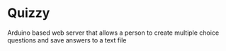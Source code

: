# Quizzy
Arduino based web server that allows a person to create multiple choice questions and save answers to a text file
